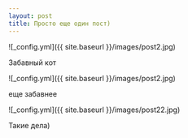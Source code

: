 ```yaml
---
layout: post
title: Просто еще один пост)
---
```


![_config.yml]({{ site.baseurl }}/images/post2.jpg) 

Забавный кот

![_config.yml]({{ site.baseurl }}/images/post2.jpg)


еще забавнее

![_config.yml]({{ site.baseurl }}/images/post22.jpg)

Такие дела)
